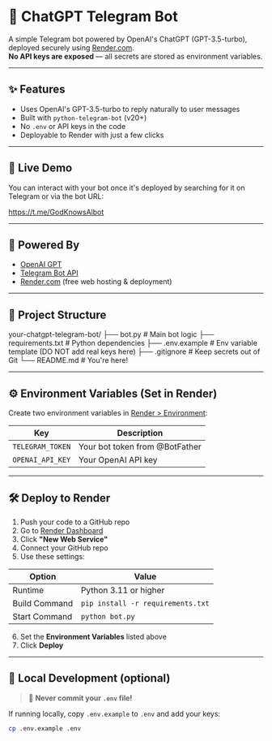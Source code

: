 # 🤖 ChatGPT Telegram Bot

A simple Telegram bot powered by OpenAI's ChatGPT (GPT-3.5-turbo), deployed securely using [Render.com](https://render.com).  
**No API keys are exposed** — all secrets are stored as environment variables.

---

## ✨ Features

- Uses OpenAI's GPT-3.5-turbo to reply naturally to user messages
- Built with `python-telegram-bot` (v20+)
- No `.env` or API keys in the code
- Deployable to Render with just a few clicks

---

## 🚀 Live Demo

You can interact with your bot once it's deployed by searching for it on Telegram or via the bot URL:

https://t.me/GodKnowsAlbot

---

## 🧠 Powered By

- [OpenAI GPT](https://platform.openai.com/docs/guides/gpt)
- [Telegram Bot API](https://core.telegram.org/bots/api)
- [Render.com](https://render.com) (free web hosting & deployment)

---

## 📁 Project Structure

your-chatgpt-telegram-bot/
├── bot.py # Main bot logic
├── requirements.txt # Python dependencies
├── .env.example # Env variable template (DO NOT add real keys here)
├── .gitignore # Keep secrets out of Git
└── README.md # You're here!

---

## ⚙️ Environment Variables (Set in Render)

Create two environment variables in [Render > Environment](https://dashboard.render.com/):

| Key              | Description                   |
|------------------|-------------------------------|
| `TELEGRAM_TOKEN` | Your bot token from @BotFather |
| `OPENAI_API_KEY` | Your OpenAI API key            |

---

## 🛠️ Deploy to Render

1. Push your code to a GitHub repo
2. Go to [Render Dashboard](https://dashboard.render.com/)
3. Click **"New Web Service"**
4. Connect your GitHub repo
5. Use these settings:

| Option            | Value                            |
|-------------------|----------------------------------|
| Runtime           | Python 3.11 or higher             |
| Build Command     | `pip install -r requirements.txt` |
| Start Command     | `python bot.py`                   |

6. Set the **Environment Variables** listed above
7. Click **Deploy**

---

## 🧪 Local Development (optional)

> 🔐 **Never commit your `.env` file!**

If running locally, copy `.env.example` to `.env` and add your keys:

```bash
cp .env.example .env
